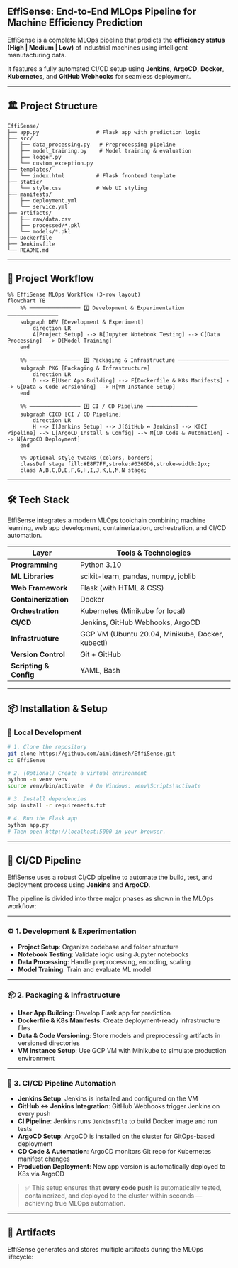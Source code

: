 ## EffiSense: End-to-End MLOps Pipeline for Machine Efficiency Prediction

EffiSense is a complete MLOps pipeline that predicts the **efficiency status (High | Medium | Low)** of industrial machines using intelligent manufacturing data.

It features a fully automated CI/CD setup using **Jenkins**, **ArgoCD**, **Docker**, **Kubernetes**, and **GitHub Webhooks** for seamless deployment.

---

## 🏛️ Project Structure
```
EffiSense/
├── app.py                  # Flask app with prediction logic
├── src/
│   ├── data_processing.py   # Preprocessing pipeline
│   ├── model_training.py    # Model training & evaluation
│   ├── logger.py
│   └── custom_exception.py
├── templates/
│   └── index.html          # Flask frontend template
├── static/
│   └── style.css           # Web UI styling
├── manifests/
│   ├── deployment.yml
│   └── service.yml
├── artifacts/
│   ├── raw/data.csv
│   ├── processed/*.pkl
│   └── models/*.pkl
├── Dockerfile
├── Jenkinsfile
└── README.md
```
---

## 🔁 Project Workflow

```mermaid
%% EffiSense MLOps Workflow (3-row layout)
flowchart TB
    %% ──────────────── 1️⃣ Development & Experimentation ────────────────
    subgraph DEV [Development & Experiment]
        direction LR
        A[Project Setup] --> B[Jupyter Notebook Testing] --> C[Data Processing] --> D[Model Training]
    end

    %% ──────────────── 2️⃣ Packaging & Infrastructure ────────────────
    subgraph PKG [Packaging & Infrastructure]
        direction LR
        D --> E[User App Building] --> F[Dockerfile & K8s Manifests] --> G[Data & Code Versioning] --> H[VM Instance Setup]
    end

    %% ──────────────── 3️⃣ CI / CD Pipeline ────────────────
    subgraph CICD [CI / CD Pipeline]
        direction LR
        H --> I[Jenkins Setup] --> J[GitHub ↔ Jenkins] --> K[CI Pipeline] --> L[ArgoCD Install & Config] --> M[CD Code & Automation] --> N[ArgoCD Deployment]
    end

    %% Optional style tweaks (colors, borders)
    classDef stage fill:#E8F7FF,stroke:#0366D6,stroke-width:2px;
    class A,B,C,D,E,F,G,H,I,J,K,L,M,N stage;
```

---
## 🛠️ Tech Stack

EffiSense integrates a modern MLOps toolchain combining machine learning, web app development, containerization, orchestration, and CI/CD automation.

| Layer              | Tools & Technologies                                      |
|--------------------|-----------------------------------------------------------|
| **Programming**     | Python 3.10                                               |
| **ML Libraries**    | scikit-learn, pandas, numpy, joblib                      |
| **Web Framework**   | Flask (with HTML & CSS)                                  |
| **Containerization**| Docker                                                   |
| **Orchestration**   | Kubernetes (Minikube for local)                          |
| **CI/CD**           | Jenkins, GitHub Webhooks, ArgoCD                         |
| **Infrastructure**  | GCP VM (Ubuntu 20.04, Minikube, Docker, kubectl)        |
| **Version Control** | Git + GitHub                                              |
| **Scripting & Config** | YAML, Bash                                             |

---
## 📦 Installation & Setup

### 🔧 Local Development

```bash
# 1. Clone the repository
git clone https://github.com/aimldinesh/EffiSense.git
cd EffiSense

# 2. (Optional) Create a virtual environment
python -m venv venv
source venv/bin/activate  # On Windows: venv\Scripts\activate

# 3. Install dependencies
pip install -r requirements.txt

# 4. Run the Flask app
python app.py
# Then open http://localhost:5000 in your browser.
```
---
## 🚀 CI/CD Pipeline

EffiSense uses a robust CI/CD pipeline to automate the build, test, and deployment process using **Jenkins** and **ArgoCD**.

The pipeline is divided into three major phases as shown in the MLOps workflow:

---

### ⚙️ 1. Development & Experimentation

- **Project Setup**: Organize codebase and folder structure
- **Notebook Testing**: Validate logic using Jupyter notebooks
- **Data Processing**: Handle preprocessing, encoding, scaling
- **Model Training**: Train and evaluate ML model

---

### 📦 2. Packaging & Infrastructure

- **User App Building**: Develop Flask app for prediction
- **Dockerfile & K8s Manifests**: Create deployment-ready infrastructure files
- **Data & Code Versioning**: Store models and preprocessing artifacts in versioned directories
- **VM Instance Setup**: Use GCP VM with Minikube to simulate production environment

---

### 🔄 3. CI/CD Pipeline Automation

- **Jenkins Setup**: Jenkins is installed and configured on the VM
- **GitHub ↔ Jenkins Integration**: GitHub Webhooks trigger Jenkins on every push
- **CI Pipeline**: Jenkins runs `Jenkinsfile` to build Docker image and run tests
- **ArgoCD Setup**: ArgoCD is installed on the cluster for GitOps-based deployment
- **CD Code & Automation**: ArgoCD monitors Git repo for Kubernetes manifest changes
- **Production Deployment**: New app version is automatically deployed to K8s via ArgoCD
  
> ✅ This setup ensures that **every code push** is automatically tested, containerized, and deployed to the cluster within seconds — achieving true MLOps automation.
---
## 📁 Artifacts

EffiSense generates and stores multiple artifacts during the MLOps lifecycle:



